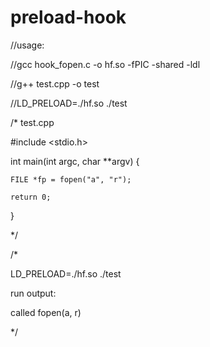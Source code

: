 # preload-hook

//usage:

//gcc hook_fopen.c -o hf.so -fPIC -shared -ldl

//g++ test.cpp -o test

//LD_PRELOAD=./hf.so ./test

/* test.cpp

#include <stdio.h>

int main(int argc, char **argv)
{

	FILE *fp = fopen("a", "r");
	
	return 0;
}

*/

/*

LD_PRELOAD=./hf.so ./test

run output:

called fopen(a, r)

*/
